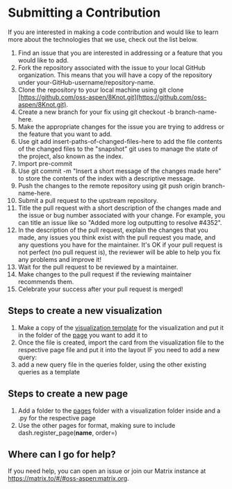 # Submitting a Contribution

If you are interested in making a code contribution and would like to learn more about the technologies that we use, check out the list below.

1. Find an issue that you are interested in addressing or a feature that you would like to add.
2. Fork the repository associated with the issue to your local GitHub organization. This means that you will have a copy of the repository under your-GitHub-username/repository-name.
3. Clone the repository to your local machine using git clone [https://github.com/oss-aspen/8Knot.git](https://github.com/oss-aspen/8Knot.git).
4. Create a new branch for your fix using git checkout -b branch-name-here.
5. Make the appropriate changes for the issue you are trying to address or the feature that you want to add.
6. Use git add insert-paths-of-changed-files-here to add the file contents of the changed files to the "snapshot" git uses to manage the state of the project, also known as the index.
7. Import pre-commit
8. Use git commit -m "Insert a short message of the changes made here" to store the contents of the index with a descriptive message.
9. Push the changes to the remote repository using git push origin branch-name-here.
10. Submit a pull request to the upstream repository.
11. Title the pull request with a short description of the changes made and the issue or bug number associated with your change. For example, you can title an issue like so "Added more log outputting to resolve #4352".
12. In the description of the pull request, explain the changes that you made, any issues you think exist with the pull request you made, and any questions you have for the maintainer. It's OK if your pull request is not perfect (no pull request is), the reviewer will be able to help you fix any problems and improve it!
13. Wait for the pull request to be reviewed by a maintainer.
14. Make changes to the pull request if the reviewing maintainer recommends them.
15. Celebrate your success after your pull request is merged!

## Steps to create a new visualization

1. Make a copy of the [visualization template](https://github.com/oss-aspen/8Knot/blob/dev/8Knot/pages/visualization_template/viz_template.py) for the visualization and put it in the folder of the [page](https://github.com/oss-aspen/8Knot/tree/dev/8Knot/pages) you want to add it to
2. Once the file is created, import the card from the visualization file to the respective page file and put it into the layout
IF you need to add a new query:
3. add a new query file in the queries folder, using the other existing queries as a template

## Steps to create a new page

1. Add a folder to the [pages](https://github.com/oss-aspen/8Knot/tree/dev/pages) folder with a visualization folder inside and a .py for the respective page
2. Use the other pages for format, making sure to include dash.register_page(__name__, order=)

## Where can I go for help?

If you need help, you can open an issue or join our Matrix instance at https://matrix.to/#/#oss-aspen:matrix.org.
